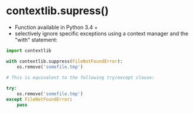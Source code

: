 # contextlib.supress()

* Function available in Python 3.4 +
* selectively ignore specific exceptions using a context manager and the "with" statement:
 
```py
import contextlib

with contextlib.suppress(FileNotFoundError):
    os.remove('somefile.tmp')

# This is equivalent to the following try/except clause:
 
try:
    os.remove('somefile.tmp')
except FileNotFoundError:
    pass
```